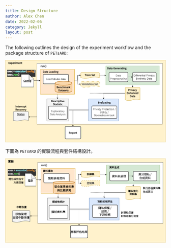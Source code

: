 ```yaml
---
title: Design Structure
author: Alex Chen
date: 2022-02-06
category: Jekyll
layout: post
---
```


The following outlines the design of the experiment workflow and the package structure of `PETsARD`:

<p align="center"><img src="/docs/assets/images/PETsARD_design_en.png"></p>

下圖為 `PETsARD` 的實驗流程與套件結構設計。

<p align="center"><img src="/docs/assets/images/PETsARD_design_zhtw.png"></p>